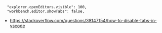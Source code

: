 ```
  "explorer.openEditors.visible": 100,
  "workbench.editor.showTabs": false,
```

- https://stackoverflow.com/questions/38147154/how-to-disable-tabs-in-vscode
